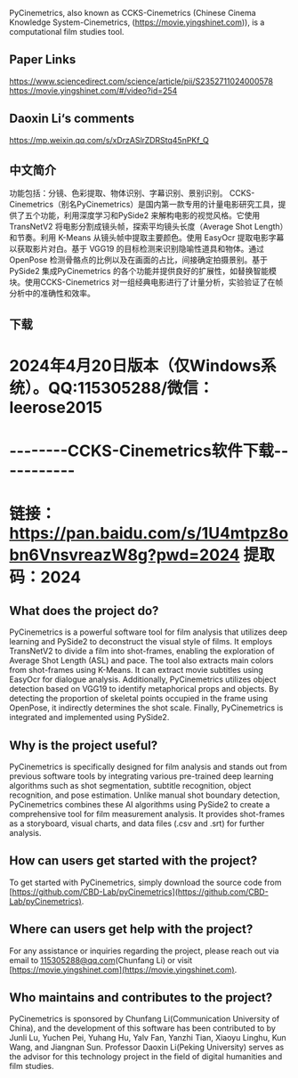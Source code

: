 PyCinemetrics, also known as CCKS-Cinemetrics (Chinese Cinema Knowledge System-Cinemetrics, (https://movie.yingshinet.com)), is a computational film studies tool.
## Paper Links
https://www.sciencedirect.com/science/article/pii/S2352711024000578
https://movie.yingshinet.com/#/video?id=254
## Daoxin Li‘s comments
https://mp.weixin.qq.com/s/xDrzASlrZDRStq45nPKf_Q
## 中文简介
功能包括：分镜、色彩提取、物体识别、字幕识别、景别识别。
 CCKS-Cinemetrics（别名PyCinemetrics）是国内第一款专用的计量电影研究工具，提供了五个功能，利用深度学习和PySide2 来解构电影的视觉风格。它使用 TransNetV2 将电影分割成镜头帧，探索平均镜头长度（Average Shot Length）和节奏。利用 K-Means 从镜头帧中提取主要颜色。使用 EasyOcr 提取电影字幕以获取影片对白。基于 VGG19 的目标检测来识别隐喻性道具和物体。通过 OpenPose 检测骨骼点的比例以及在画面的占比，间接确定拍摄景别。基于PySide2 集成PyCinemetrics 的各个功能并提供良好的扩展性，如替换智能模块。使用CCKS-Cinemetrics 对一组经典电影进行了计量分析，实验验证了在帧分析中的准确性和效率。
## 下载
# 2024年4月20日版本（仅Windows系统）。QQ:115305288/微信：leerose2015
# --------CCKS-Cinemetrics软件下载-----------
# 链接：https://pan.baidu.com/s/1U4mtpz8obn6VnsvreazW8g?pwd=2024 提取码：2024

## What does the project do?
PyCinemetrics is a powerful software tool for film analysis that utilizes deep learning and PySide2 to deconstruct the visual style of films. It employs TransNetV2 to divide a film into shot-frames, enabling the exploration of Average Shot Length (ASL) and pace. The tool also extracts main colors from shot-frames using K-Means. It can extract movie subtitles using EasyOcr for dialogue analysis. Additionally, PyCinemetrics utilizes object detection based on VGG19 to identify metaphorical props and objects. By detecting the proportion of skeletal points occupied in the frame using OpenPose, it indirectly determines the shot scale. Finally, PyCinemetrics is integrated and implemented using PySide2.

## Why is the project useful?
PyCinemetrics is specifically designed for film analysis and stands out from previous software tools by integrating various pre-trained deep learning algorithms such as shot segmentation, subtitle recognition, object recognition, and pose estimation. Unlike manual shot boundary detection, PyCinemetrics combines these AI algorithms using PySide2 to create a comprehensive tool for film measurement analysis. It provides shot-frames as a storyboard, visual charts, and data files (.csv and .srt) for further analysis.

## How can users get started with the project?
To get started with PyCinemetrics, simply download the source code from [https://github.com/CBD-Lab/pyCinemetrics](https://github.com/CBD-Lab/pyCinemetrics).

## Where can users get help with the project?
For any assistance or inquiries regarding the project, please reach out via email to 115305288@qq.com(Chunfang Li) or visit [https://movie.yingshinet.com](https://movie.yingshinet.com).

## Who maintains and contributes to the project?
PyCinemetrics is sponsored by Chunfang Li(Communication University of China), and the development of this software has been contributed to by Junli Lu, Yuchen Pei, Yuhang Hu, Yalv Fan, Yanzhi Tian, Xiaoyu Linghu, Kun Wang, and Jiangnan Sun.
Professor Daoxin Li(Peking University) serves as the advisor for this technology project in the field of digital humanities and film studies.
